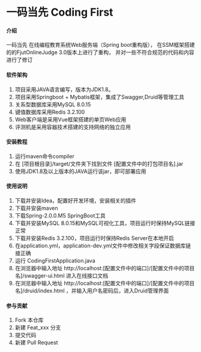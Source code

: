 # 一码当先 Coding First 

#### 介绍

一码当先 在线编程教育系统Web服务端（Spring boot重构版），
在SSM框架搭建的的FjutOnlineJudge 3.0版本上进行了重构，
并对一些不符合规范的代码和内容进行了修订

#### 软件架构

1. 项目采用JAVA语言编写，版本为JDK1.8。
2. 项目采用Springboot + Mybatis框架，集成了Swagger,Druid等管理工具
3. 关系型数据库采用MySQL 8.0.15
4. 键值数据库采用Redis 3.2.100
5. Web客户端是采用Vue框架搭建的单页Web应用
6. 评测机是采用容器技术搭建的支持网络的独立应用

#### 安装教程

1. 运行maven命令compiler
2. 在 [项目根目录]/target/文件夹下找到文件 [配置文件中的打包项目名].jar
3. 使用JDK1.8及以上版本的JAVA运行该jar，即可部署应用


#### 使用说明

1. 下载并安装Idea，配置好开发环境，安装相关的插件
2. 下载并安装maven
3. 下载Spring-2.0.0.M5 SpringBoot工具
3. 下载并安装MySQL 8.0.15和MySQL可视化工具，项目运行时保持MySQL链接正常
4. 下载并安装Redis 3.2.100，项目运行时保持Redis Server在本地开启
5. 在application.yml，application-dev.yml文件中修改相关字段保证数据库链接正确
6. 运行 CodingFirstApplication.java
7. 在浏览器中输入地址 http://localhost:[配置文件中的端口]/[配置文件中的项目名]/swagger-ui.html
进入在线接口文档
8. 在浏览器中输入地址 http://localhost:[配置文件中的端口]/[配置文件中的项目名]/druid/index.html
，并输入用户名密码后，进入Druid管理界面

#### 参与贡献

1. Fork 本仓库
2. 新建 Feat_xxx 分支
3. 提交代码
4. 新建 Pull Request